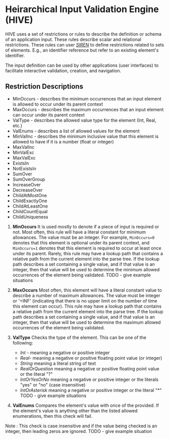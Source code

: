 # Heirarchical Input Validation Engine (HIVE) 
HIVE uses a set of restrictions or rules to describe the definition or schema of an application input. 
These rules describe scalar and relational restrictions. These rules can user [_SIREN_](/waspsiren/README.md)
to define restrictions related to sets of elements. E.g., an identifier reference but refer to an existing
element's identifier.

The input definition can be used by other applications (user interfaces) to facilitate interactive validation,
creation, and navigation.


## Restriction Descriptions


* MinOccurs - describes the minimum occurrences that an input element is allowed to occur under its parent context
* MaxOccurs - describes the maximum occurrences that an input element can occur under its parent context
* ValType - describes the allowed value type for the element (Int, Real, etc.)
* ValEnums - describes a list of allowed values for the element 
* MinValInc - describes the minimum inclusive value that this element is allowed to have if it is a number (float or integer)
* MaxValInc 
* MinValExc 
* MaxValExc 
* ExistsIn 
* NotExistsIn 
* SumOver 
* SumOverGroup 
* IncreaseOver 
* DecreaseOver 
* ChildAtMostOne 
* ChildExactlyOne 
* ChildAtLeastOne 
* ChildCountEqual 
* ChildUniqueness 
 


1. __MinOccurs__ It is used mostly to denote if a piece of input is required or not. Most often, this rule will have a literal constant for minimum allowances.  The value must be an integer. For example, `MinOccurs=0` denotes that this element is optional under its parent context, and `MinOccurs=1` denotes that this element is required to occur at least once under its parent. Rarely, this rule may have a lookup path that contains a relative path from the current element into the parse tree.  If the lookup path describes a set containing a single value, and if that value is an integer, then that value will be used to determine the minimum allowed occurrences of the element being validated.
TODO - give example situations
 

2. __MaxOccurs__ Most often, this element will have a literal constant value to describe a  number of maximum allowances.  The value  must be integer or '+INF' (indicating that there is no upper limit on the number of time this element can occur). This rule may have a  lookup path that contains a relative path from the current element into the parse tree.  If the lookup path describes a set containing a single value, and if that value is an integer, then that value will be used to determine the maximum allowed occurrences of the element being validated.

 

3. __ValType__  Checks the type of the element. This can be one of the following: 
	* _Int_ - meaning a negative or positive integer
	* _Real_- meaning a negative or positive floating point value (or integer)
	* _String_ meaning a literal string of text
	* _RealOrQuestion_ meaning a negative or positive floating point value or the literal "?"
	* _IntOrYesOrNo_ meaning a negative or positive integer or the literals "yes" or "no" (case insensitive)
	* _IntOrAsterisk_ meaning a negative or positive integer or the literal "*"
TODO - give example situations 

4. __ValEnums__ Compares the element's value with once of the provided. If the element's value is anything other than the listed allowed enumerations, then this check will fail.  
 
 Note : This check is case insensitive and if the value being checked is an integer, then leading zeros are ignored.
TODO - give example situation
